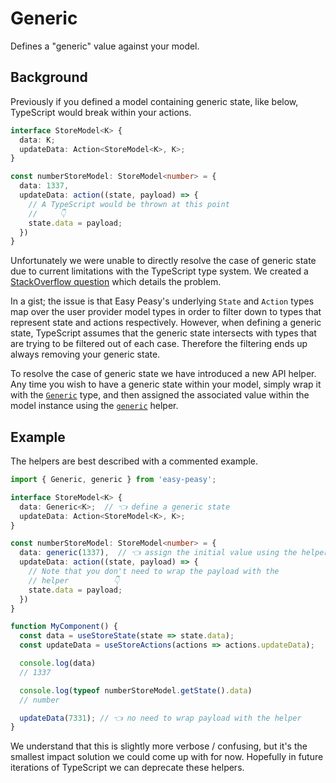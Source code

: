 # Generic

Defines a "generic" value against your model.

## Background

Previously if you defined a model containing generic state, like below, TypeScript would break within your actions.

```typescript
interface StoreModel<K> {
  data: K;
  updateData: Action<StoreModel<K>, K>;
}

const numberStoreModel: StoreModel<number> = {
  data: 1337,
  updateData: action((state, payload) => {
    // A TypeScript would be thrown at this point
    //     👇
    state.data = payload;
  })
}
```

Unfortunately we were unable to directly resolve the case of generic state due to current limitations with the TypeScript type system. We created a [StackOverflow question](https://stackoverflow.com/questions/58738700/issue-with-generic-properties-when-type-mapping) which details the problem.

In a gist; the issue is that Easy Peasy's underlying `State` and `Action` types map over the user provider model types in order to filter down to types that represent state and actions respectively. However, when defining a generic state, TypeScript assumes that the generic state intersects with types that are trying to be filtered out of each case. Therefore the filtering ends up always removing your generic state.

To resolve the case of generic state we have introduced a new API helper. Any time you wish to have a generic state within your model, simply wrap it with the [`Generic`](/docs/typescript-api/generic.html) type, and then assigned the associated value within the model instance using the [`generic`](/docs/api/generic.html) helper.

## Example

The helpers are best described with a commented example.

```typescript
import { Generic, generic } from 'easy-peasy';

interface StoreModel<K> {
  data: Generic<K>;  // 👈 define a generic state
  updateData: Action<StoreModel<K>, K>;
}

const numberStoreModel: StoreModel<number> = {
  data: generic(1337),  // 👈 assign the initial value using the helper
  updateData: action((state, payload) => {
    // Note that you don't need to wrap the payload with the
    // helper          👇
    state.data = payload;
  })
}

function MyComponent() {
  const data = useStoreState(state => state.data);
  const updateData = useStoreActions(actions => actions.updateData);

  console.log(data)
  // 1337

  console.log(typeof numberStoreModel.getState().data)
  // number

  updateData(7331); // 👈 no need to wrap payload with the helper
}
```

We understand that this is slightly more verbose / confusing, but it's the smallest impact solution we could come up with for now. Hopefully in future iterations of TypeScript we can deprecate these helpers.
